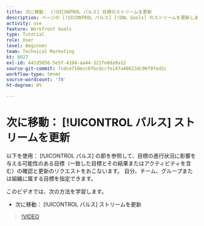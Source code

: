 ```yaml
---
title: 次に移動： [!UICONTROL パルス] 目標のストリームを更新
description: ページの [!UICONTROL パルス] [!DNL Gools] のストリームを更新します。
activity: use
feature: Workfront Goals
type: Tutorial
role: User
level: Beginner
team: Technical Marketing
kt: 8927
exl-id: 441d5056-5e5f-4104-aa44-321fe0da9a12
source-git-commit: 7cdce710ecc6fbcdccfe147a40623dc96f07ed2c
workflow-type: tm+mt
source-wordcount: '78'
ht-degree: 0%

---
```


# 次に移動： [!UICONTROL パルス] ストリームを更新

以下を使用： [!UICONTROL パルス] の節を参照して、目標の進行状況に影響を与える可能性のある目標（一致した目標とその結果またはアクティビティを含む）の確認と更新のリクエストをおこないます。 自分、チーム、グループまたは組織に属する目標を指定できます。

このビデオでは、次の方法を学習します。

* 次に移動： [!UICONTROL パルス] ストリームを更新

>[!VIDEO](https://video.tv.adobe.com/v/335199/?quality=12)
